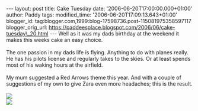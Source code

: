 \-\-- layout: post title: Cake Tuesday date:
\'2006-06-20T17:00:00.000+01:00\' author: Paddy tags: modified\_time:
\'2006-06-20T17:09:13.643+01:00\' blogger\_id:
tag:blogger.com,1999:blog-17598736.post-115081975358597117
blogger\_orig\_url:
https://paddeesplace.blogspot.com/2006/06/cake-tuesday\_20.html \-\--
Well as it was my dads birthday at the weekend it makes this weeks cake
an easy choice.\
\
The one passion in my dads life is flying. Anything to do with planes
really. He has his pilots license and regularly takes to the skies. Or
at least spends most of his waking hours at the airfield.\
\
My mum suggested a Red Arrows theme this year. And with a couple of
suggestions of my own to give Zara even more headaches; this is the
result.\
\
[![](https://photos1.blogger.com/blogger/7081/1699/320/2006_0614Image0034.jpg)](https://photos1.blogger.com/blogger/7081/1699/1600/2006_0614Image0034.jpg)\
[![](https://photos1.blogger.com/blogger/7081/1699/320/2006_0614Image0031.jpg)](https://photos1.blogger.com/blogger/7081/1699/1600/2006_0614Image0031.jpg)
